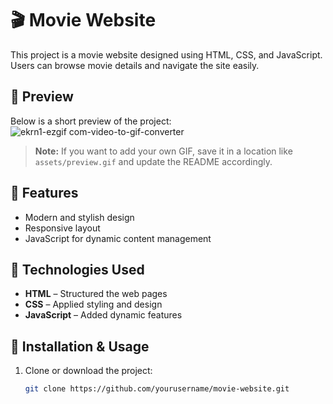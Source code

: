 # 🎬 Movie Website

This project is a movie website designed using HTML, CSS, and JavaScript. Users can browse movie details and navigate the site easily.

## 🎥 Preview
Below is a short preview of the project:  
![ekrn1-ezgif com-video-to-gif-converter](https://github.com/user-attachments/assets/1c08fabd-d334-491a-8512-0d38fb402c12)




> **Note:** If you want to add your own GIF, save it in a location like `assets/preview.gif` and update the README accordingly.

## 🚀 Features
- Modern and stylish design  
- Responsive layout  
- JavaScript for dynamic content management  

## 🔧 Technologies Used
- **HTML** – Structured the web pages  
- **CSS** – Applied styling and design  
- **JavaScript** – Added dynamic features  

## 📂 Installation & Usage
1. Clone or download the project:  
   ```bash
   git clone https://github.com/yourusername/movie-website.git
